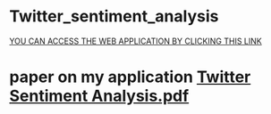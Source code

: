 # Twitter_sentiment_analysis
[YOU CAN ACCESS THE WEB APPLICATION BY CLICKING THIS LINK](https://datascientist88-twitter-sentiment-ana-streamlitsentiment-n2e8tj.streamlit.app/)
# paper on my application [Twitter Sentiment Analysis.pdf](https://github.com/Datascientist88/Twitter_sentiment_analysis/files/10472162/Twitter.Sentiment.Analysis.pdf)
